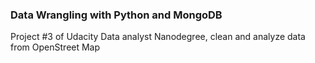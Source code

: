 ### Data Wrangling with Python and MongoDB
Project #3 of Udacity Data analyst Nanodegree, clean and analyze data from OpenStreet Map